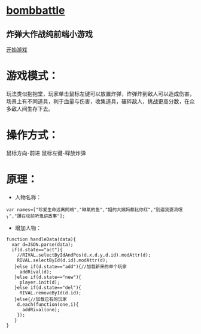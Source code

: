 # [bombbattle](https://github.com/theajack/bombbattle)
## 炸弹大作战纯前端小游戏

[开始游戏](https://theajack.github.io/bombbattle)

# 游戏模式：
 玩法类似抱抱堂，玩家单击鼠标左键可以放置炸弹，炸弹炸到敌人可以造成伤害，场景上有不同道具，利于血量与伤害，收集道具，碾碎敌人，挑战更高分数，在众多敌人间生存下去。 
# 操作方式：
 鼠标方向-前进
 鼠标左键-释放炸弹
# 原理：
* 人物名称：
```shell
var names=["珍爱生命远离网络","缺氧的鱼","姐的大姨妈都比你红","别逼我耍流氓╮","蹲在坟前听鬼讲故事"];
```
* 增加人物：
```shell
function handleData(data){
  var d=JSON.parse(data);
  if(d.state=="act"){
    //RIVAL.selectByIdAndPos(d.x,d.y,d.id).modAttr(d);
    RIVAL.selectById(d.id).modAttr(d);
   }else if(d.state=="add"){//加载新来的单个玩家
     addRival(d);
   }else if(d.state=="new"){
     player.init(d);
   }else if(d.state=="del"){
     RIVAL.removeById(d.id);
   }else{//加载已有的玩家
    d.each(function(one,i){
      addRival(one);
    });
   }
}
```
